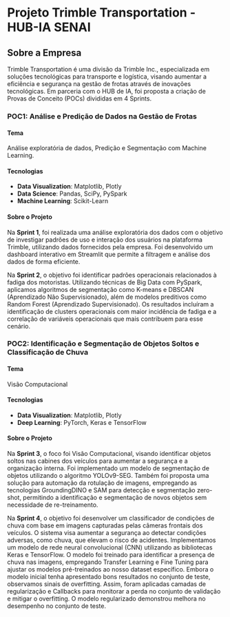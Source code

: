 # Projeto Trimble Transportation - HUB-IA SENAI

## Sobre a Empresa

Trimble Transportation é uma divisão da Trimble Inc., especializada em soluções tecnológicas para transporte e logística, visando aumentar a eficiência e segurança na gestão de frotas através de inovações tecnológicas. Em parceria com o HUB de IA, foi proposta a criação de Provas de Conceito (POCs) divididas em 4 Sprints.

### POC1: Análise e Predição de Dados na Gestão de Frotas

#### Tema
Análise exploratória de dados, Predição e Segmentação com Machine Learning.

#### Tecnologias
- **Data Visualization**: Matplotlib, Plotly
- **Data Science**: Pandas, SciPy, PySpark
- **Machine Learning**: Scikit-Learn

#### Sobre o Projeto
Na **Sprint 1**, foi realizada uma análise exploratória dos dados com o objetivo de investigar padrões de uso e interação dos usuários na plataforma Trimble, utilizando dados fornecidos pela empresa. Foi desenvolvido um dashboard interativo em Streamlit que permite a filtragem e análise dos dados de forma eficiente.

Na **Sprint 2**, o objetivo foi identificar padrões operacionais relacionados à fadiga dos motoristas. Utilizando técnicas de Big Data com PySpark, aplicamos algoritmos de segmentação como K-means e DBSCAN (Aprendizado Não Supervisionado), além de modelos preditivos como Random Forest (Aprendizado Supervisionado). Os resultados incluíram a identificação de clusters operacionais com maior incidência de fadiga e a correlação de variáveis operacionais que mais contribuem para esse cenário.

### POC2: Identificação e Segmentação de Objetos Soltos e Classificação de Chuva

#### Tema
Visão Computacional

#### Tecnologias
- **Data Visualization**: Matplotlib, Plotly
- **Deep Learning**: PyTorch, Keras e TensorFlow

#### Sobre o Projeto
Na **Sprint 3**, o foco foi Visão Computacional, visando identificar objetos soltos nas cabines dos veículos para aumentar a segurança e a organização interna. Foi implementado um modelo de segmentação de objetos utilizando o algoritmo YOLOv9-SEG. Também foi proposta uma solução para automação da rotulação de imagens, empregando as tecnologias GroundingDINO e SAM para detecção e segmentação zero-shot, permitindo a identificação e segmentação de novos objetos sem necessidade de re-treinamento.

Na **Sprint 4**, o objetivo foi desenvolver um classificador de condições de chuva com base em imagens capturadas pelas câmeras frontais dos veículos. O sistema visa aumentar a segurança ao detectar condições adversas, como chuva, que elevam o risco de acidentes. Implementamos um modelo de rede neural convolucional (CNN) utilizando as bibliotecas Keras e TensorFlow. O modelo foi treinado para identificar a presença de chuva nas imagens, empregando Transfer Learning e Fine Tuning para ajustar os modelos pré-treinados ao nosso dataset específico. Embora o modelo inicial tenha apresentado bons resultados no conjunto de teste, observamos sinais de overfitting. Assim, foram aplicadas camadas de regularização e Callbacks para monitorar a perda no conjunto de validação e mitigar o overfitting. O modelo regularizado demonstrou melhora no desempenho no conjunto de teste.
